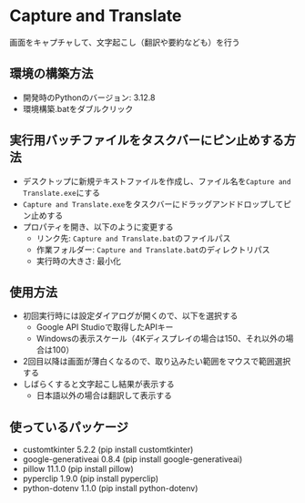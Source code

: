 # Capture and Translate
画面をキャプチャして、文字起こし（翻訳や要約なども）を行う
## 環境の構築方法
- 開発時のPythonのバージョン: 3.12.8
- 環境構築.batをダブルクリック
## 実行用バッチファイルをタスクバーにピン止めする方法
- デスクトップに新規テキストファイルを作成し、ファイル名を`Capture and Translate.exe`にする
- `Capture and Translate.exe`をタスクバーにドラッグアンドドロップしてピン止めする
- プロパティを開き、以下のように変更する
    - リンク先: `Capture and Translate.bat`のファイルパス
    - 作業フォルダー: `Capture and Translate.bat`のディレクトリパス
    - 実行時の大きさ: 最小化
## 使用方法
- 初回実行時には設定ダイアログが開くので、以下を選択する
    - Google API Studioで取得したAPIキー
    - Windowsの表示スケール（4Kディスプレイの場合は150、それ以外の場合は100）
- 2回目以降は画面が薄白くなるので、取り込みたい範囲をマウスで範囲選択する
- しばらくすると文字起こし結果が表示する
    - 日本語以外の場合は翻訳して表示する
## 使っているパッケージ
- customtkinter 5.2.2 (pip install customtkinter)
- google-generativeai 0.8.4 (pip install google-generativeai)
- pillow 11.1.0 (pip install pillow)
- pyperclip 1.9.0 (pip install pyperclip)
- python-dotenv 1.1.0 (pip install python-dotenv)
